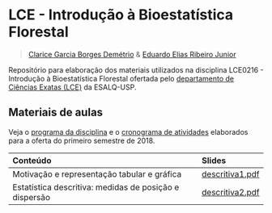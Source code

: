 # LCE - Introdução à Bioestatística Florestal #

> [Clarice Garcia Borges Demétrio][clarice] &
> [Eduardo Elias Ribeiro Junior][eduardo]

Repositório para elaboração dos materiais utilizados na disciplina
LCE0216 - Introdução à Bioestatística Florestal ofertada pelo
[departamento de Ciências Exatas (LCE)][lce] da ESALQ-USP.


## Materiais de aulas ##

Veja o [programa da disciplina][programa] e o
[cronograma de atividades][cronograma] elaborados para a oferta do
primeiro semestre de 2018.

| Conteúdo                                         | Slides                |
|:-------------------------------------------------|:----------------------|
|Motivação e representação tabular e gráfica       |[descritiva1.pdf][a01] |
|Estatística descritiva: medidas de posição e dispersão |[descritiva2.pdf][a02] |

<!--------------------------------------------- -->
<!-- Links -->
[clarice]: http://www4.esalq.usp.br/pesquisa/node/25
[eduardo]: http://www.leg.ufpr.br/~eduardojr/
[lce]: http://www.lce.esalq.usp.br/
[programa]: https://jreduardo.github.io/lce0216/programa.pdf
[cronograma]: https://jreduardo.github.io/lce0216/cronograma.pdf
[a01]: https://jreduardo.github.io/lce0216/aula01-descritiva.pdf
[a02]: https://jreduardo.github.io/lce0216/aula02-descritiva.pdf
